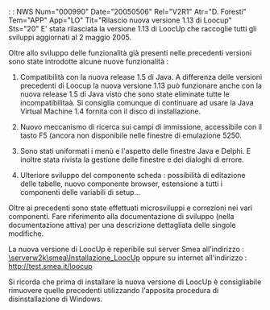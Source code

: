  :  : NWS Num="000990" Date="20050506" Rel="V2R1" Atr="D. Foresti" Tem="APP" App="LO" Tit="Rilascio nuova versione 1.13 di Loocup" Sts="20"
E' stata rilasciata la versione 1.13 di LoocUp che raccoglie tutti gli sviluppi aggiornati al 2 maggio 2005.

Oltre allo sviluppo delle funzionalità già presenti nelle precedenti versioni sono state introdotte
alcune nuove funzionalità : 

1) Compatibilità con la nuova release 1.5 di Java. A differenza delle versioni precedenti di Loocup
la nuova versione 1.13 può funzionare anche con la nuova release 1.5 di Java visto che sono state eliminate tutte le incompatibilitaà. Si consiglia comunque di continuare ad usare la Java Virtual Machine 1.4 fornita con il disco di installazione.

2) Nuovo meccanismo di ricerca sui campi di immissione, accessibile con il tasto F5 (ancora non
disponibile nelle finestre di emulazione 5250.

3) Sono stati uniformati i menù e l'aspetto delle finestre Java e Delphi. E inoltre stata rivista la
gestione delle finestre e dei dialoghi di errore.

4) Ulteriore sviluppo del componente scheda :  possibilità di editazione delle tabelle, nuovo
componente browser, estensione a tutti i componenti delle variabili di setup...

Oltre ai precedenti sono state effettuati microsviluppi e correzioni nei vari componenti.
Fare riferimento alla documentazione di sviluppo (nella documentazione attiva) per una descrizione
dettagliata delle singole modifiche.

La nuova versione di LoocUp è reperibile sul server Smea all'indirizzo : 
<a href="file : //\\serverw2k\smea\Installazione_LoocUp">\\serverw2k\smea\Installazione_LoocUp</a> oppure su internet all'indirizzo : 
<a href="http://test.smea.it/loocup">http://test.smea.it/loocup</a>

Si ricorda che prima di installare la nuova versione di LoocUp è consigliabile rimuovere quelle precedenti utilizzando l'apposita procedura di disinstallazione di Windows.
